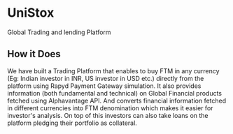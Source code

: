 # UniStox
Global Trading and lending Platform

## How it Does
We have built a Trading Platform that enables to buy FTM in any currency (Eg: Indian investor in INR, US investor in USD etc.) directly from the platform using Rapyd Payment Gateway simulation. It also provides information (both fundamental and technical) on Global Financial products fetched using Alphavantage API. And converts financial information fetched in different currencies into FTM denomination which makes it easier for investor's analysis. On top of this investors can also take loans on the platform pledging their portfolio as collateral.
